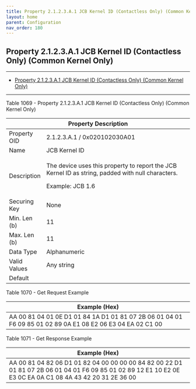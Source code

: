 ```yaml
---
title: Property 2.1.2.3.A.1 JCB Kernel ID (Contactless Only) (Common Kernel Only)
layout: home
parent: Configuration
nav_order: 180
---
```


## Property 2.1.2.3.A.1 JCB Kernel ID (Contactless Only) (Common Kernel Only)

---

- [Property 2.1.2.3.A.1 JCB Kernel ID (Contactless Only) (Common Kernel Only)](#property-2123a1-jcb-kernel-id-contactless-only-common-kernel-only)

---


Table 1069 - Property 2.1.2.3.A.1 JCB Kernel ID (Contactless Only)
(Common Kernel Only)

<table>
<colgroup>
<col style="width: 14%" />
<col style="width: 85%" />
</colgroup>
<thead>
<tr>
<th colspan="2">Property Description</th>
</tr>
</thead>
<tbody>
<tr>
<td>Property OID</td>
<td>2.1.2.3.A.1 / 0x020102030A01</td>
</tr>
<tr>
<td>Name</td>
<td>JCB Kernel ID</td>
</tr>
<tr>
<td>Description</td>
<td><p>The device uses this property to report the JCB Kernel ID as
string, padded with null characters.</p>
<p>Example: JCB 1.6</p></td>
</tr>
<tr>
<td>Securing Key</td>
<td>None</td>
</tr>
<tr>
<td>Min. Len (b)</td>
<td>11</td>
</tr>
<tr>
<td>Max. Len (b)</td>
<td>11</td>
</tr>
<tr>
<td>Data Type</td>
<td>Alphanumeric</td>
</tr>
<tr>
<td>Valid Values</td>
<td>Any string</td>
</tr>
<tr>
<td>Default</td>
<td></td>
</tr>
</tbody>
</table>

Table 1070 - Get Request Example

| Example (Hex) |
|----|
| AA 00 81 04 01 0E D1 01 84 1A D1 01 81 07 2B 06 01 04 01 F6 09 85 01 02 89 0A E1 08 E2 06 E3 04 EA 02 C1 00 |

Table 1071 - Get Response Example

| Example (Hex) |
|----|
| AA 00 81 04 82 06 D1 01 82 04 00 00 00 00 84 82 00 22 D1 01 81 07 2B 06 01 04 01 F6 09 85 01 02 89 12 E1 10 E2 0E E3 0C EA 0A C1 08 4A 43 42 20 31 2E 36 00 |

##